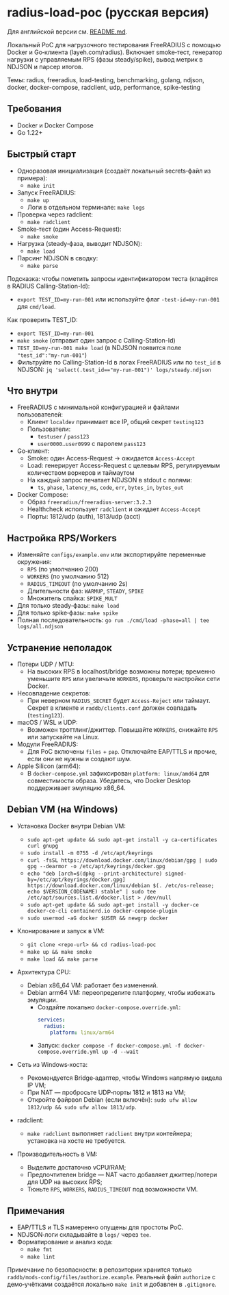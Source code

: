 # radius-load-poc (русская версия)

Для английской версии см. [README.md](README.md).

Локальный PoC для нагрузочного тестирования FreeRADIUS с помощью Docker и Go‑клиента (layeh.com/radius). Включает smoke‑тест, генератор нагрузки с управляемым RPS (фазы steady/spike), вывод метрик в NDJSON и парсер итогов.

Темы: radius, freeradius, load-testing, benchmarking, golang, ndjson, docker, docker-compose, radclient, udp, performance, spike-testing

## Требования
- Docker и Docker Compose
- Go 1.22+

## Быстрый старт
- Одноразовая инициализация (создаёт локальный secrets‑файл из примера):
  - `make init`
- Запуск FreeRADIUS:
  - `make up`
  - Логи в отдельном терминале: `make logs`
- Проверка через radclient:
  - `make radclient`
- Smoke‑тест (один Access-Request):
  - `make smoke`
- Нагрузка (steady‑фаза, выводит NDJSON):
  - `make load`
- Парсинг NDJSON в сводку:
  - `make parse`

Подсказка: чтобы пометить запросы идентификатором теста (кладётся в RADIUS Calling-Station-Id):
- `export TEST_ID=my-run-001` или используйте флаг `-test-id=my-run-001` для `cmd/load`.

Как проверить TEST_ID:
- `export TEST_ID=my-run-001`
- `make smoke` (отправит один запрос с Calling-Station-Id)
- `TEST_ID=my-run-001 make load` (в NDJSON появится поле `"test_id":"my-run-001"`)
- Фильтруйте по Calling-Station-Id в логах FreeRADIUS или по `test_id` в NDJSON: `jq 'select(.test_id=="my-run-001")' logs/steady.ndjson`

## Что внутри
- FreeRADIUS с минимальной конфигурацией и файлами пользователей:
  - Клиент `localdev` принимает все IP, общий секрет `testing123`
  - Пользователи:
    - `testuser` / `pass123`
    - `user0000`..`user0999` с паролем `pass123`
- Go‑клиент:
  - Smoke: один Access-Request → ожидается `Access-Accept`
  - Load: генерирует Access-Request с целевым RPS, регулируемым количеством воркеров и таймаутом
  - На каждый запрос печатает NDJSON в stdout с полями:
    - `ts`, `phase`, `latency_ms`, `code`, `err`, `bytes_in`, `bytes_out`
- Docker Compose:
  - Образ `freeradius/freeradius-server:3.2.3`
  - Healthcheck использует `radclient` и ожидает `Access-Accept`
  - Порты: 1812/udp (auth), 1813/udp (acct)

## Настройка RPS/Workers
- Изменяйте `configs/example.env` или экспортируйте переменные окружения:
  - `RPS` (по умолчанию 200)
  - `WORKERS` (по умолчанию 512)
  - `RADIUS_TIMEOUT` (по умолчанию 2s)
  - Длительности фаз: `WARMUP`, `STEADY`, `SPIKE`
  - Множитель спайка: `SPIKE_MULT`
- Для только steady‑фазы: `make load`
- Для только spike‑фазы: `make spike`
- Полная последовательность: `go run ./cmd/load -phase=all | tee logs/all.ndjson`

## Устранение неполадок
- Потери UDP / MTU:
  - На высоких RPS в localhost/bridge возможны потери; временно уменьшите `RPS` или увеличьте `WORKERS`, проверьте настройки сети Docker.
- Несовпадение секретов:
  - При неверном `RADIUS_SECRET` будет `Access-Reject` или таймаут. Секрет в клиенте и `raddb/clients.conf` должен совпадать (`testing123`).
- macOS / WSL и UDP:
  - Возможен троттлинг/джиттер. Повышайте `WORKERS`, снижайте `RPS` или запускайте на Linux.
- Модули FreeRADIUS:
  - Для PoC включены `files` + `pap`. Отключайте EAP/TTLS и прочие, если они не нужны и создают шум.
- Apple Silicon (arm64):
  - В `docker-compose.yml` зафиксирован `platform: linux/amd64` для совместимости образа. Убедитесь, что Docker Desktop поддерживает эмуляцию x86_64.

## Debian VM (на Windows)
- Установка Docker внутри Debian VM:
  - `sudo apt-get update && sudo apt-get install -y ca-certificates curl gnupg`
  - `sudo install -m 0755 -d /etc/apt/keyrings`
  - `curl -fsSL https://download.docker.com/linux/debian/gpg | sudo gpg --dearmor -o /etc/apt/keyrings/docker.gpg`
  - `echo "deb [arch=$(dpkg --print-architecture) signed-by=/etc/apt/keyrings/docker.gpg] https://download.docker.com/linux/debian $(. /etc/os-release; echo $VERSION_CODENAME) stable" | sudo tee /etc/apt/sources.list.d/docker.list > /dev/null`
  - `sudo apt-get update && sudo apt-get install -y docker-ce docker-ce-cli containerd.io docker-compose-plugin`
  - `sudo usermod -aG docker $USER && newgrp docker`

- Клонирование и запуск в VM:
  - `git clone <repo-url> && cd radius-load-poc`
  - `make up && make smoke`
  - `make load && make parse`

- Архитектура CPU:
  - Debian x86_64 VM: работает без изменений.
  - Debian arm64 VM: переопределите платформу, чтобы избежать эмуляции.
    - Создайте локально `docker-compose.override.yml`:
      ```yaml
      services:
        radius:
          platform: linux/arm64
      ```
    - Запуск: `docker compose -f docker-compose.yml -f docker-compose.override.yml up -d --wait`

- Сеть из Windows‑хоста:
  - Рекомендуется Bridge‑адаптер, чтобы Windows напрямую видела IP VM;
  - При NAT — пробросьте UDP‑порты 1812 и 1813 на VM;
  - Откройте файрвол Debian (если включён): `sudo ufw allow 1812/udp && sudo ufw allow 1813/udp`.

- radclient:
  - `make radclient` выполняет `radclient` внутри контейнера; установка на хосте не требуется.

- Производительность в VM:
  - Выделите достаточно vCPU/RAM;
  - Предпочтителен bridge — NAT часто добавляет джиттер/потери для UDP на высоких RPS;
  - Тюньте `RPS`, `WORKERS`, `RADIUS_TIMEOUT` под возможности VM.

## Примечания
- EAP/TTLS и TLS намеренно опущены для простоты PoC.
- NDJSON‑логи складывайте в `logs/` через `tee`.
- Форматирование и анализ кода:
  - `make fmt`
  - `make lint`
 
Примечание по безопасности: в репозитории хранится только `raddb/mods-config/files/authorize.example`.
Реальный файл `authorize` с демо‑учётками создаётся локально `make init` и добавлен в `.gitignore`.
